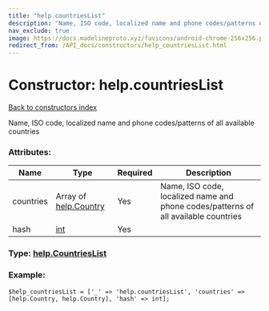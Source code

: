 ```yaml
---
title: "help.countriesList"
description: "Name, ISO code, localized name and phone codes/patterns of all available countries"
nav_exclude: true
image: https://docs.madelineproto.xyz/favicons/android-chrome-256x256.png
redirect_from: /API_docs/constructors/help_countriesList.html
---
```

# Constructor: help.countriesList  
[Back to constructors index](/API_docs/constructors/index.html)



Name, ISO code, localized name and phone codes/patterns of all available countries

### Attributes:

| Name     |    Type       | Required | Description |
|----------|---------------|----------|-------------|
|countries|Array of [help.Country](/API_docs/constructors/help.Country.html) | Yes|Name, ISO code, localized name and phone codes/patterns of all available countries|
|hash|[int](/API_docs/types/int.html) | Yes|



### Type: [help.CountriesList](/API_docs/types/help.CountriesList.html)


### Example:

```
$help_countriesList = ['_' => 'help.countriesList', 'countries' => [help.Country, help.Country], 'hash' => int];
```  
